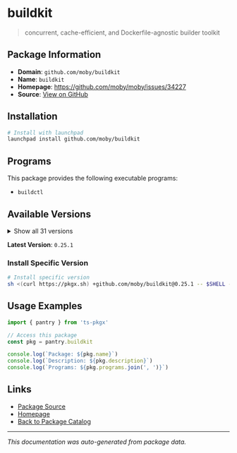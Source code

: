 # buildkit

> concurrent, cache-efficient, and Dockerfile-agnostic builder toolkit

## Package Information

- **Domain**: `github.com/moby/buildkit`
- **Name**: `buildkit`
- **Homepage**: https://github.com/moby/moby/issues/34227
- **Source**: [View on GitHub](https://github.com/pkgxdev/pantry/tree/main/projects/github.com/moby/buildkit/package.yml)

## Installation

```bash
# Install with launchpad
launchpad install github.com/moby/buildkit
```

## Programs

This package provides the following executable programs:

- `buildctl`

## Available Versions

<details>
<summary>Show all 31 versions</summary>

- `0.25.1`, `0.25.0`, `0.24.0`, `0.23.2`, `0.23.1`
- `0.23.0`, `0.22.0`, `0.21.1`, `0.21.0`, `0.20.2`
- `0.20.1`, `0.20.0`, `0.19.0`, `0.18.2`, `0.18.1`
- `0.18.0`, `0.17.3`, `0.17.2`, `0.17.1`, `0.17.0`
- `0.16.0`, `0.15.2`, `0.15.1`, `0.15.0`, `0.14.1`
- `0.14.0`, `0.13.2`, `0.13.1`, `0.13.0`, `0.12.5`
- `0.12.4`

</details>

**Latest Version**: `0.25.1`

### Install Specific Version

```bash
# Install specific version
sh <(curl https://pkgx.sh) +github.com/moby/buildkit@0.25.1 -- $SHELL -i
```

## Usage Examples

```typescript
import { pantry } from 'ts-pkgx'

// Access this package
const pkg = pantry.buildkit

console.log(`Package: ${pkg.name}`)
console.log(`Description: ${pkg.description}`)
console.log(`Programs: ${pkg.programs.join(', ')}`)
```

## Links

- [Package Source](https://github.com/pkgxdev/pantry/tree/main/projects/github.com/moby/buildkit/package.yml)
- [Homepage](https://github.com/moby/moby/issues/34227)
- [Back to Package Catalog](../../../package-catalog.md)

---

*This documentation was auto-generated from package data.*
